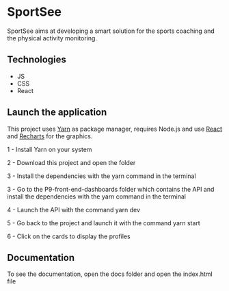 # SportSee

SportSee aims at developing a smart solution for the sports coaching and the physical activity monitoring.

## Technologies

- JS
- CSS
- React

## Launch the application

This project uses [Yarn](https://yarnpkg.com/) as package manager, requires Node.js and use [React](https://reactjs.org/) and [Recharts](https://recharts.org/) for the graphics.

1 - Install Yarn on your system

2 - Download this project and open the folder

3 - Install the dependencies with the yarn command in the terminal

3 - Go to the P9-front-end-dashboards folder which contains the API and install the dependencies with the yarn command in the terminal

4 - Launch the API with the command yarn dev

5 - Go back to the project and launch it with the command yarn start

6 - Click on the cards to display the profiles

## Documentation

To see the documentation, open the docs folder and open the index.html file
